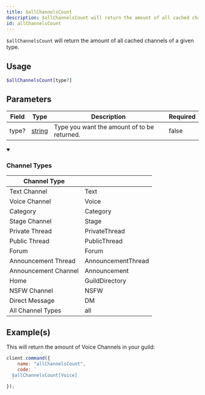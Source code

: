 ```yaml
---
title: $allChannelsCount
description: $allChannelsCount will return the amount of all cached channels of a given type.
id: allChannelsCount
---
```


`$allChannelsCount` will return the amount of all cached channels of a given type.

## Usage

```php
$allChannelsCount[type?]
```

## Parameters

| Field | Type                                                                                              | Description                                 | Required |
| ----- | ------------------------------------------------------------------------------------------------- | ------------------------------------------- | -------- |
| type? | [string](https://developer.mozilla.org/en-US/docs/Web/JavaScript/Reference/Global_Objects/String) | Type you want the amount of to be returned. | false    |

<div class="details">
<details open>
  <summary><h3>Channel Types</h3></summary>
</details>
  <div class="content">
    <table>
      <thead>
        <tr>
          <th>Channel Type</th>
          <th></th>
        </tr>
      </thead>
      <tbody>
        <tr>
          <td>Text Channel</td>
          <td>Text</td>
        </tr>
        <tr>
          <td>Voice Channel</td>
          <td>Voice</td>
        </tr>
        <tr>
          <td>Category</td>
          <td>Category</td>
        </tr>
        <tr>
          <td>Stage Channel</td>
          <td>Stage</td>
        </tr>
        <tr>
          <td>Private Thread</td>
          <td>PrivateThread</td>
        </tr>
        <tr>
          <td>Public Thread</td>
          <td>PublicThread</td>
        </tr>
        <tr>
          <td>Forum</td>
          <td>Forum</td>
        </tr>
        <tr>
          <td>Announcement Thread</td>
          <td>AnnouncementThread</td>
        </tr>
        <tr>
          <td>Announcement Channel</td>
          <td>Announcement</td>
        </tr>
        <tr>
          <td>Home</td>
          <td>GuildDirectory</td>
        </tr>
        <tr>
          <td>NSFW Channel</td>
          <td>NSFW</td>
        </tr>
        <tr>
          <td>Direct Message</td>
          <td>DM</td>
        </tr>
        <tr>
          <td>All Channel Types</td>
          <td>all</td>
        </tr>
      </tbody>
    </table>
  </div>
</div>

## Example(s)

This will return the amount of Voice Channels in your guild:

```javascript
client.command({
    name: "allChannelsCount",
    code: `
  $allChannelsCount[Voice]
  `
});
```
